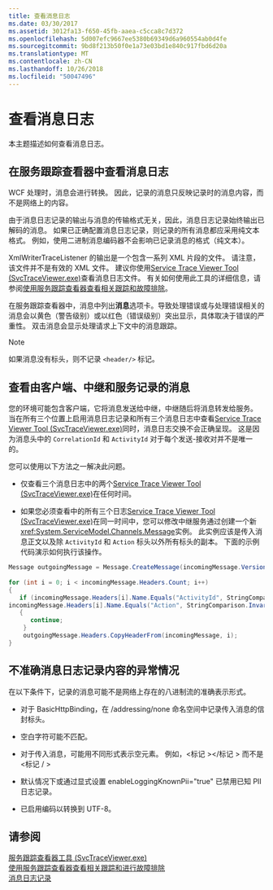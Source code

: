 ```yaml
---
title: 查看消息日志
ms.date: 03/30/2017
ms.assetid: 3012fa13-f650-45fb-aaea-c5cca8c7d372
ms.openlocfilehash: 5d007efc9667ee5380b69349d6a960554ab0d4fe
ms.sourcegitcommit: 9bd8f213b50f0e1a73e03bd1e840c917fbd6d20a
ms.translationtype: MT
ms.contentlocale: zh-CN
ms.lasthandoff: 10/26/2018
ms.locfileid: "50047496"
---
```

# <a name="viewing-message-logs"></a>查看消息日志
本主题描述如何查看消息日志。  
  
## <a name="viewing-message-logs-in-the-service-trace-viewer"></a>在服务跟踪查看器中查看消息日志  
 WCF 处理时，消息会进行转换。 因此，记录的消息只反映记录时的消息内容，而不是网络上的内容。  
  
 由于消息日志记录的输出与消息的传输格式无关，因此，消息日志记录始终输出已解码的消息。 如果已正确配置消息日志记录，则记录的所有消息都应采用纯文本格式。 例如，使用二进制消息编码器不会影响已记录消息的格式（纯文本）。  
  
 XmlWriterTraceListener 的输出是一个包含一系列 XML 片段的文件。 请注意，该文件并不是有效的 XML 文件。 建议你使用[Service Trace Viewer Tool (SvcTraceViewer.exe)](../../../../docs/framework/wcf/service-trace-viewer-tool-svctraceviewer-exe.md)查看消息日志文件。 有关如何使用此工具的详细信息，请参阅[使用服务跟踪查看器查看相关跟踪和故障排除](../../../../docs/framework/wcf/diagnostics/tracing/using-service-trace-viewer-for-viewing-correlated-traces-and-troubleshooting.md)。  
  
 在服务跟踪查看器中，消息中列出**消息**选项卡。导致处理错误或与处理错误相关的消息会以黄色（警告级别）或以红色（错误级别）突出显示，具体取决于错误的严重性。 双击消息会显示处理请求上下文中的消息跟踪。  
  
> [!NOTE]
>  如果消息没有标头，则不记录 `<header/>` 标记。  
  
## <a name="viewing-messages-logged-by-a-client-a-relay-and-a-service"></a>查看由客户端、中继和服务记录的消息  
 您的环境可能包含客户端，它将消息发送给中继，中继随后将消息转发给服务。 当在所有三个位置上启用消息日志记录和所有三个消息日志中查看[Service Trace Viewer Tool (SvcTraceViewer.exe)](../../../../docs/framework/wcf/service-trace-viewer-tool-svctraceviewer-exe.md)同时，消息日志交换不会正确呈现。 这是因为消息头中的 `CorrelationId` 和 `ActivityId` 对于每个发送-接收对并不是唯一的。  
  
 您可以使用以下方法之一解决此问题。  
  
-   仅查看三个消息日志中的两个[Service Trace Viewer Tool (SvcTraceViewer.exe)](../../../../docs/framework/wcf/service-trace-viewer-tool-svctraceviewer-exe.md)在任何时间。  
  
-   如果您必须查看中的所有三个日志[Service Trace Viewer Tool (SvcTraceViewer.exe)](../../../../docs/framework/wcf/service-trace-viewer-tool-svctraceviewer-exe.md)在同一时间中，您可以修改中继服务通过创建一个新<xref:System.ServiceModel.Channels.Message>实例。 此实例应该是传入消息正文以及除 `ActivityId` 和 `Action` 标头以外所有标头的副本。 下面的示例代码演示如何执行该操作。  
  
```csharp
Message outgoingMessage = Message.CreateMessage(incomingMessage.Version, incomingMessage.Headers.Action, incomingMessage.GetReaderAtBodyContents());  
  
for (int i = 0; i < incomingMessage.Headers.Count; i++)  
{  
   if (incomingMessage.Headers[i].Name.Equals("ActivityId", StringComparison.InvariantCultureIgnoreCase) ||  
incomingMessage.Headers[i].Name.Equals("Action", StringComparison.InvariantCultureIgnoreCase))  
   {  
      continue;  
    }  
    outgoingMessage.Headers.CopyHeaderFrom(incomingMessage, i);  
}  
```  
  
## <a name="exceptional-cases-for-inaccurate-message-logging-content"></a>不准确消息日志记录内容的异常情况  
 在以下条件下，记录的消息可能不是网络上存在的八进制流的准确表示形式。  
  
-   对于 BasicHttpBinding，在 /addressing/none 命名空间中记录传入消息的信封标头。  
  
-   空白字符可能不匹配。  
  
-   对于传入消息，可能用不同形式表示空元素。 例如，\<标记 >\</标记 > 而不是\<标记 / >  
  
-   默认情况下或通过显式设置 enableLoggingKnownPii="true" 已禁用已知 PII 日志记录。  
  
-   已启用编码以转换到 UTF-8。  
  
## <a name="see-also"></a>请参阅  
 [服务跟踪查看器工具 (SvcTraceViewer.exe)](../../../../docs/framework/wcf/service-trace-viewer-tool-svctraceviewer-exe.md)  
 [使用服务跟踪查看器查看相关跟踪和进行故障排除](../../../../docs/framework/wcf/diagnostics/tracing/using-service-trace-viewer-for-viewing-correlated-traces-and-troubleshooting.md)  
 [消息日志记录](../../../../docs/framework/wcf/diagnostics/message-logging.md)
